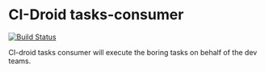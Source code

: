 # CI-Droid tasks-consumer

[![Build Status](https://travis-ci.org/societe-generale/ci-droid-tasks-consumer.svg?branch=master)](https://travis-ci.org/societe-generale/ci-droid-tasks-consumer)

CI-droid tasks consumer will execute the boring tasks on behalf of the dev teams.

